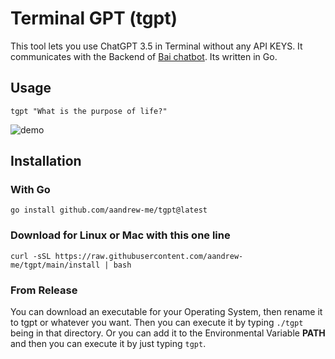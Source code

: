 # Terminal GPT (tgpt)

This tool lets you use ChatGPT 3.5 in Terminal without any API KEYS. It communicates with the Backend of [Bai chatbot](https://chatbot.theb.ai). Its written in Go.

## Usage
```
tgpt "What is the purpose of life?"
```
![demo](https://user-images.githubusercontent.com/66430340/233759296-c4cf8cf2-0cab-48aa-9e84-40765b823282.gif)

## Installation

### With Go
```
go install github.com/aandrew-me/tgpt@latest
```
### Download for Linux or Mac with this one line
```
curl -sSL https://raw.githubusercontent.com/aandrew-me/tgpt/main/install | bash
```

### From Release

You can download an executable for your Operating System, then rename it to tgpt or whatever you want. Then you can execute it by typing `./tgpt` being in that directory. Or you can add it to the Environmental Variable **PATH** and then you can execute it by just typing `tgpt`.
